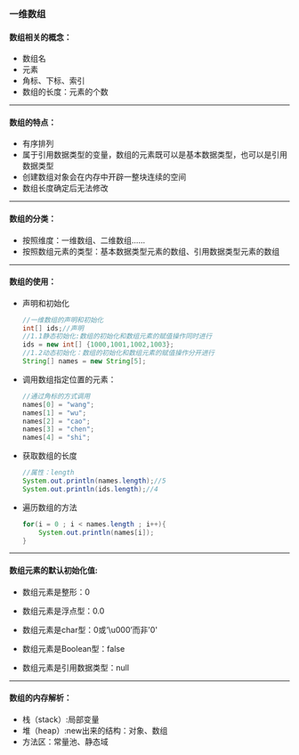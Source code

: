 ### 一维数组



#### 数组相关的概念：

* 数组名
* 元素
* 角标、下标、索引
* 数组的长度：元素的个数



<hr/>

#### 数组的特点：

* 有序排列
* 属于引用数据类型的变量，数组的元素既可以是基本数据类型，也可以是引用数据类型
* 创建数组对象会在内存中开辟一整块连续的空间
* 数组长度确定后无法修改



<hr/>

#### 数组的分类：

* 按照维度：一维数组、二维数组......
* 按照数组元素的类型：基本数据类型元素的数组、引用数据类型元素的数组



<hr/>

#### 数组的使用：

* 声明和初始化

  ```java
  //一维数组的声明和初始化
  int[] ids;//声明
  //1.1静态初始化:数组的初始化和数组元素的赋值操作同时进行
  ids = new int[] {1000,1001,1002,1003};
  //1.2动态初始化：数组的初始化和数组元素的赋值操作分开进行
  String[] names = new String[5];
  ```

  

* 调用数组指定位置的元素：

  ```java
  //通过角标的方式调用
  names[0] = "wang";
  names[1] = "wu";
  names[2] = "cao";
  names[3] = "chen";
  names[4] = "shi";
  ```

  

* 获取数组的长度

  ```java
  //属性：length
  System.out.println(names.length);//5
  System.out.println(ids.length);//4
  ```



* 遍历数组的方法

  ```java
  for(i = 0 ; i < names.length ; i++){
      System.out.println(names[i]);
  }
  ```

  

<hr/>

####  数组元素的默认初始化值:

* 数组元素是整形：0
* 数组元素是浮点型：0.0
* 数组元素是char型：0或‘\u000’而非'0'

* 数组元素是Boolean型：false
* 数组元素是引用数据类型：null



<hr/>

#### 数组的内存解析：

* 栈（stack）:局部变量       
* 堆（heap）:new出来的结构：对象、数组       
* 方法区：常量池、静态域


